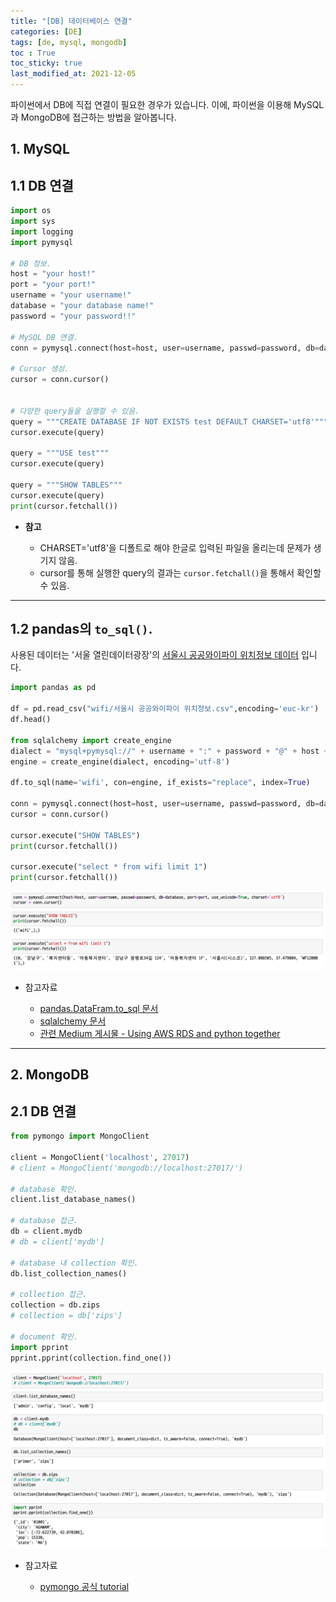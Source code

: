 ```yaml
---
title: "[DB] 데이터베이스 연결"
categories: [DE]
tags: [de, mysql, mongodb]
toc : True
toc_sticky: true
last_modified_at: 2021-12-05
---
```

파이썬에서 DB에 직접 연결이 필요한 경우가 있습니다. 이에, 파이썬을 이용해 MySQL과 MongoDB에 접근하는 방법을 알아봅니다. 

## 1. **MySQL**
## 1.1 DB 연결
```py
import os
import sys
import logging
import pymysql

# DB 정보.
host = "your host!"
port = "your port!"
username = "your username!"
database = "your database name!"
password = "your password!!"

# MySQL DB 연결.
conn = pymysql.connect(host=host, user=username, passwd=password, db=database, port=port, use_unicode=True, charset='utf8')

# Cursor 생성.
cursor = conn.cursor()


# 다양한 query들을 실행할 수 있음.
query = """CREATE DATABASE IF NOT EXISTS test DEFAULT CHARSET='utf8'"""
cursor.execute(query)

query = """USE test"""
cursor.execute(query)

query = """SHOW TABLES"""
cursor.execute(query)
print(cursor.fetchall())
```

* **참고**

  * CHARSET='utf8'을 디폴트로 해야 한글로 입력된 파일을 올리는데 문제가 생기지 않음.
  * cursor를 통해 실행한 query의 결과는 `cursor.fetchall()`을 통해서 확인할 수 있음.

---

## 1.2 pandas의 `to_sql()`.
사용된 데이터는 '서울 열린데이터광장'의 [서울시 공공와이파이 위치정보 데이터](http://data.seoul.go.kr/dataList/OA-1218/S/1/datasetView.do;jsessionid=1024575F5105EFBB20B362FF4C6925E7.new_portal-svr-11) 입니다.
```py
import pandas as pd

df = pd.read_csv("wifi/서울시 공공와이파이 위치정보.csv",encoding='euc-kr')
df.head()

from sqlalchemy import create_engine
dialect = "mysql+pymysql://" + username + ":" + password + "@" + host + ":" + str(port) + "/" + database 
engine = create_engine(dialect, encoding='utf-8')

df.to_sql(name='wifi', con=engine, if_exists="replace", index=True)

conn = pymysql.connect(host=host, user=username, passwd=password, db=database, port=port, use_unicode=True, charset='utf8')
cursor = conn.cursor()

cursor.execute("SHOW TABLES")
print(cursor.fetchall())

cursor.execute("select * from wifi limit 1")
print(cursor.fetchall())

```
![image](/assets/img/to_sql_output.png)


* 참고자료
  
  * [pandas.DataFram.to_sql 문서](https://pandas.pydata.org/docs/reference/api/pandas.DataFrame.to_sql.html)
  * [sqlalchemy 문서](https://docs.sqlalchemy.org/en/13/core/engines.html)
  * [관련 Medium 게시물 - Using AWS RDS and python together](https://towardsdatascience.com/using-aws-rds-and-python-together-5718a6878e4c)


---

## 2. **MongoDB**
## 2.1 DB 연결
```py
from pymongo import MongoClient

client = MongoClient('localhost', 27017)
# client = MongoClient('mongodb://localhost:27017/')

# database 확인.
client.list_database_names()

# database 접근.
db = client.mydb
# db = client['mydb']

# database 내 collection 확인.
db.list_collection_names()

# collection 접근.
collection = db.zips
# collection = db['zips']

# document 확인.
import pprint
pprint.pprint(collection.find_one())
```
![image](/assets/img/pymongo_output.png)


* 참고자료 
  
  * [pymongo 공식 tutorial](https://pymongo.readthedocs.io/en/stable/tutorial.html)